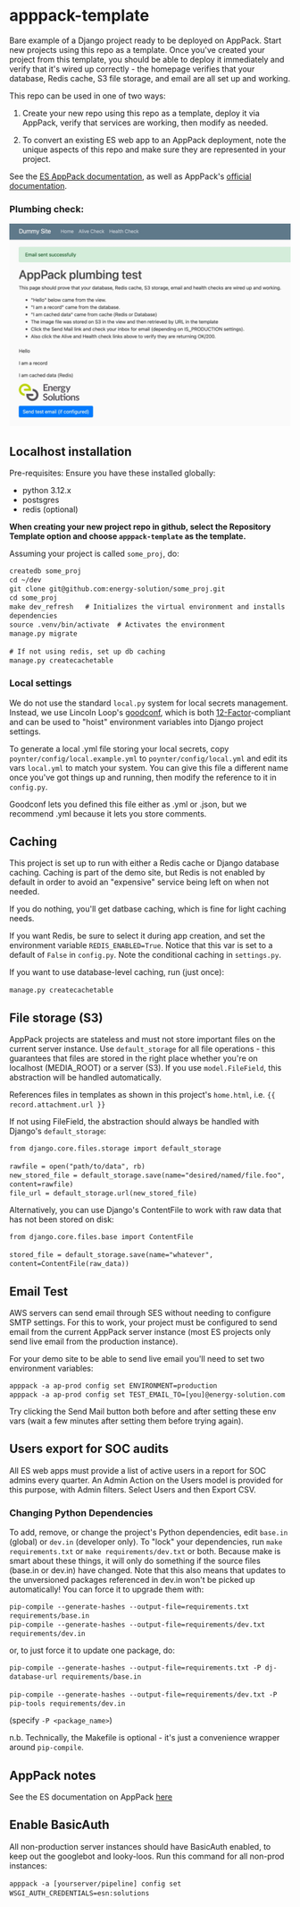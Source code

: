 # apppack-template


Bare example of a Django project ready to be deployed on AppPack. Start new projects using this repo as a template. Once you've created your project from this template, you should be able to deploy it immediately and verify that it's wired up correctly - the homepage verifies that your database, Redis cache, S3 file storage, and email are all set up and working.

This repo can be used in one of two ways:

1) Create your new repo using this repo as a template, deploy it via AppPack, verify that services are working, then modify as needed.

2) To convert an existing ES web app to an AppPack deployment, note the unique aspects of this repo and make sure they are represented in your project.

See the [ES AppPack documentation](https://energy-solution.atlassian.net/wiki/spaces/ISO/pages/1103266064/Using%2BAppPack), as well as AppPack's [official documentation](https://docs.apppack.io/how-to/apps/).

### Plumbing check:

![Plumbing screenshot](poynter/static/img/plumbing.jpg?raw=true "Plumbing screenshot")

## Localhost installation

Pre-requisites: Ensure you have these installed globally:

- python 3.12.x
- postsgres
- redis (optional)

**When creating your new project repo in github, select the Repository Template option and choose `apppack-template` as the template.**

Assuming your project is called `some_proj`, do:

```
createdb some_proj
cd ~/dev
git clone git@github.com:energy-solution/some_proj.git
cd some_proj
make dev_refresh   # Initializes the virtual environment and installs dependencies
source .venv/bin/activate  # Activates the environment
manage.py migrate

# If not using redis, set up db caching
manage.py createcachetable
```

### Local settings

We do not use the standard `local.py` system for local secrets management. Instead, we use
Lincoln Loop's [goodconf](https://github.com/lincolnloop/goodconf), which is both
[12-Factor](https://12factor.net)-compliant and can be used to "hoist" environment variables into
Django project settings.

To generate a local .yml file storing your local secrets, copy `poynter/config/local.example.yml`
to `poynter/config/local.yml` and edit its vars `local.yml` to match your system.
You can give this file a different name once you've got things up and running, then modify the
reference to it in `config.py`.

Goodconf lets you defined this file either as .yml or .json, but we recommend .yml because
it lets you store comments.

## Caching

This project is set up to run with either a Redis cache or Django database caching. Caching is part
of the demo site, but Redis is not enabled by default in order to avoid an "expensive" service being
left on when not needed.

If you do nothing, you'll get datbase caching, which is fine for light caching needs.

If you want Redis, be sure to select it during app creation, and set the environment variable
`REDIS_ENABLED=True`. Notice that this var is set to a default of `False` in `config.py`.
Note the conditional caching in `settings.py`.

If you want to use database-level caching, run (just once):

`manage.py createcachetable`

## File storage (S3)

AppPack projects are stateless and must not store important files on the current server instance.
Use `default_storage` for all file operations - this guarantees that files are stored in the right
place whether you're on localhost (MEDIA_ROOT) or a server (S3). If you use `model.FileField`, this
abstraction will be handled automatically.

References files in templates as shown in this project's `home.html`, i.e.
`{{ record.attachment.url }}`

If not using FileField, the abstraction should always be handled with Django's `default_storage`:

```
from django.core.files.storage import default_storage

rawfile = open("path/to/data", rb)
new_stored_file = default_storage.save(name="desired/named/file.foo", content=rawfile)
file_url = default_storage.url(new_stored_file)
```

Alternatively, you can use Django's ContentFile to work with raw data that has not been stored on disk:

```
from django.core.files.base import ContentFile

stored_file = default_storage.save(name="whatever", content=ContentFile(raw_data))
```

## Email Test

AWS servers can send email through SES without needing to configure SMTP settings.
For this to work, your project must be configured to send email from the current
AppPack server instance (most ES projects only send live email from the production instance).

For your demo site to be able to send live email you'll need to set two environment variables:

```
apppack -a ap-prod config set ENVIRONMENT=production
apppack -a ap-prod config set TEST_EMAIL_TO=[you]@energy-solution.com
```

Try clicking the Send Mail button both before and after setting these env vars
(wait a few minutes after setting them before trying again).

## Users export for SOC audits

All ES web apps must provide a list of active users in a report for SOC admins every quarter.
An Admin Action on the Users model is provided for this purpose, with Admin filters.
Select Users and then Export CSV.

### Changing Python Dependencies

To add, remove, or change the project's Python dependencies, edit `base.in` (global) or `dev.in`
(developer only). To "lock" your dependencies, run `make requirements.txt` or `make
requirements/dev.txt` or both. Because make is smart about these things, it will only do something
if the source files (base.in or dev.in) have changed. Note that this also means that updates to
the unversioned packages referenced in dev.in won't be picked up automatically! You can force
it to upgrade them with:

```
pip-compile --generate-hashes --output-file=requirements.txt requirements/base.in
pip-compile --generate-hashes --output-file=requirements/dev.txt requirements/dev.in
```

or, to just force it to update one package, do:

```
pip-compile --generate-hashes --output-file=requirements.txt -P dj-database-url requirements/base.in

pip-compile --generate-hashes --output-file=requirements/dev.txt -P pip-tools requirements/dev.in
```

(specify `-P <package_name>`)

n.b. Technically, the Makefile is optional - it's just a convenience wrapper around `pip-compile`.

## AppPack notes

See the ES documentation on AppPack [here](https://energy-solution.atlassian.net/wiki/spaces/ISO/pages/1103266064/AppPack+for+Developers)

## Enable BasicAuth

All non-production server instances should have BasicAuth enabled, to keep out
the googlebot and looky-loos. Run this command for all non-prod instances:

`apppack -a [yourserver/pipeline] config set WSGI_AUTH_CREDENTIALS=esn:solutions`

